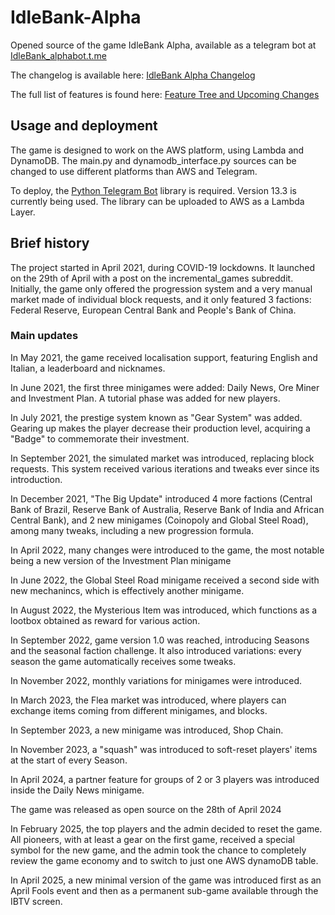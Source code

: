 # IdleBank-Alpha
Opened source of the game IdleBank Alpha, available as a telegram bot at [IdleBank_alphabot.t.me](https://IdleBank_alphabot.t.me)

The changelog is available here: [IdleBank Alpha Changelog](https://telegra.ph/Idle-Bank-Alpha-Changelog-10-11)

The full list of features is found here: [Feature Tree and Upcoming Changes](https://github.com/DeRobyJ/IdleBank-Factbook/blob/main/Feature_Tree_and_Upcoming_Changes.md)

## Usage and deployment
The game is designed to work on the AWS platform, using Lambda and DynamoDB. The main.py and dynamodb_interface.py sources can be changed to use different platforms than AWS and Telegram.

To deploy, the [Python Telegram Bot](https://pypi.org/project/python-telegram-bot/) library is required. Version 13.3 is currently being used. The library can be uploaded to AWS as a Lambda Layer.

## Brief history
The project started in April 2021, during COVID-19 lockdowns. It launched on the 29th of April with a post on the incremental_games subreddit. Initially, the game only offered the progression system and a very manual market made of individual block requests, and it only featured 3 factions: Federal Reserve, European Central Bank and People's Bank of China.

### Main updates

In May 2021, the game received localisation support, featuring English and Italian, a leaderboard and nicknames.

In June 2021, the first three minigames were added: Daily News, Ore Miner and Investment Plan. A tutorial phase was added for new players.

In July 2021, the prestige system known as "Gear System" was added. Gearing up makes the player decrease their production level, acquiring a "Badge" to commemorate their investment.

In September 2021, the simulated market was introduced, replacing block requests. This system received various iterations and tweaks ever since its introduction.

In December 2021, "The Big Update" introduced 4 more factions (Central Bank of Brazil, Reserve Bank of Australia, Reserve Bank of India and African Central Bank), and 2 new minigames (Coinopoly and Global Steel Road), among many tweaks, including a new progression formula.

In April 2022, many changes were introduced to the game, the most notable being a new version of the Investment Plan minigame

In June 2022, the Global Steel Road minigame received a second side with new mechanincs, which is effectively another minigame.

In August 2022, the Mysterious Item was introduced, which functions as a lootbox obtained as reward for various action.

In September 2022, game version 1.0 was reached, introducing Seasons and the seasonal faction challenge. It also introduced variations: every season the game automatically receives some tweaks.

In November 2022, monthly variations for minigames were introduced.

In March 2023, the Flea market was introduced, where players can exchange items coming from different minigames, and blocks.

In September 2023, a new minigame was introduced, Shop Chain.

In November 2023, a "squash" was introduced to soft-reset players' items at the start of every Season.

In April 2024, a partner feature for groups of 2 or 3 players was introduced inside the Daily News minigame.

The game was released as open source on the 28th of April 2024

In February 2025, the top players and the admin decided to reset the game. All pioneers, with at least a gear on the first game, received a special symbol for the new game, and the admin took the chance to completely review the game economy and to switch to just one AWS dynamoDB table.

In April 2025, a new minimal version of the game was introduced first as an April Fools event and then as a permanent sub-game available through the IBTV screen.

